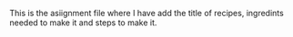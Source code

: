 This is the asiignment file where I have add the title of recipes, ingredints needed to make it and steps to make it.
